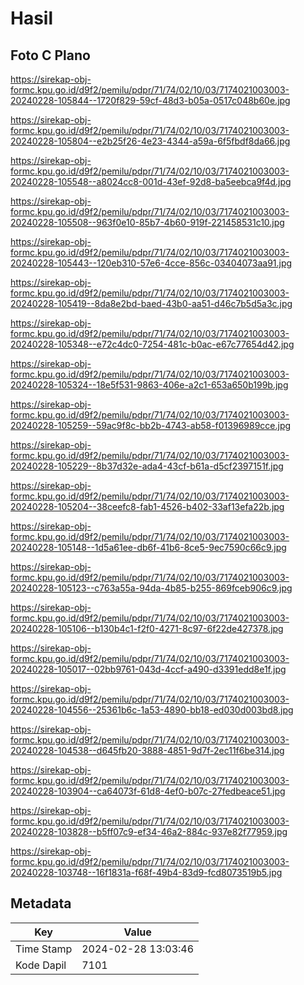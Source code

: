 # Hasil

## Foto C Plano

https://sirekap-obj-formc.kpu.go.id/d9f2/pemilu/pdpr/71/74/02/10/03/7174021003003-20240228-105844--1720f829-59cf-48d3-b05a-0517c048b60e.jpg

https://sirekap-obj-formc.kpu.go.id/d9f2/pemilu/pdpr/71/74/02/10/03/7174021003003-20240228-105804--e2b25f26-4e23-4344-a59a-6f5fbdf8da66.jpg

https://sirekap-obj-formc.kpu.go.id/d9f2/pemilu/pdpr/71/74/02/10/03/7174021003003-20240228-105548--a8024cc8-001d-43ef-92d8-ba5eebca9f4d.jpg

https://sirekap-obj-formc.kpu.go.id/d9f2/pemilu/pdpr/71/74/02/10/03/7174021003003-20240228-105508--963f0e10-85b7-4b60-919f-221458531c10.jpg

https://sirekap-obj-formc.kpu.go.id/d9f2/pemilu/pdpr/71/74/02/10/03/7174021003003-20240228-105443--120eb310-57e6-4cce-856c-03404073aa91.jpg

https://sirekap-obj-formc.kpu.go.id/d9f2/pemilu/pdpr/71/74/02/10/03/7174021003003-20240228-105419--8da8e2bd-baed-43b0-aa51-d46c7b5d5a3c.jpg

https://sirekap-obj-formc.kpu.go.id/d9f2/pemilu/pdpr/71/74/02/10/03/7174021003003-20240228-105348--e72c4dc0-7254-481c-b0ac-e67c77654d42.jpg

https://sirekap-obj-formc.kpu.go.id/d9f2/pemilu/pdpr/71/74/02/10/03/7174021003003-20240228-105324--18e5f531-9863-406e-a2c1-653a650b199b.jpg

https://sirekap-obj-formc.kpu.go.id/d9f2/pemilu/pdpr/71/74/02/10/03/7174021003003-20240228-105259--59ac9f8c-bb2b-4743-ab58-f01396989cce.jpg

https://sirekap-obj-formc.kpu.go.id/d9f2/pemilu/pdpr/71/74/02/10/03/7174021003003-20240228-105229--8b37d32e-ada4-43cf-b61a-d5cf2397151f.jpg

https://sirekap-obj-formc.kpu.go.id/d9f2/pemilu/pdpr/71/74/02/10/03/7174021003003-20240228-105204--38ceefc8-fab1-4526-b402-33af13efa22b.jpg

https://sirekap-obj-formc.kpu.go.id/d9f2/pemilu/pdpr/71/74/02/10/03/7174021003003-20240228-105148--1d5a61ee-db6f-41b6-8ce5-9ec7590c66c9.jpg

https://sirekap-obj-formc.kpu.go.id/d9f2/pemilu/pdpr/71/74/02/10/03/7174021003003-20240228-105123--c763a55a-94da-4b85-b255-869fceb906c9.jpg

https://sirekap-obj-formc.kpu.go.id/d9f2/pemilu/pdpr/71/74/02/10/03/7174021003003-20240228-105106--b130b4c1-f2f0-4271-8c97-6f22de427378.jpg

https://sirekap-obj-formc.kpu.go.id/d9f2/pemilu/pdpr/71/74/02/10/03/7174021003003-20240228-105017--02bb9761-043d-4ccf-a490-d3391edd8e1f.jpg

https://sirekap-obj-formc.kpu.go.id/d9f2/pemilu/pdpr/71/74/02/10/03/7174021003003-20240228-104556--25361b6c-1a53-4890-bb18-ed030d003bd8.jpg

https://sirekap-obj-formc.kpu.go.id/d9f2/pemilu/pdpr/71/74/02/10/03/7174021003003-20240228-104538--d645fb20-3888-4851-9d7f-2ec11f6be314.jpg

https://sirekap-obj-formc.kpu.go.id/d9f2/pemilu/pdpr/71/74/02/10/03/7174021003003-20240228-103904--ca64073f-61d8-4ef0-b07c-27fedbeace51.jpg

https://sirekap-obj-formc.kpu.go.id/d9f2/pemilu/pdpr/71/74/02/10/03/7174021003003-20240228-103828--b5ff07c9-ef34-46a2-884c-937e82f77959.jpg

https://sirekap-obj-formc.kpu.go.id/d9f2/pemilu/pdpr/71/74/02/10/03/7174021003003-20240228-103748--16f1831a-f68f-49b4-83d9-fcd8073519b5.jpg


## Metadata

| Key        | Value               |
| ---------- | ------------------- |
| Time Stamp | 2024-02-28 13:03:46 |
| Kode Dapil | 7101                |



